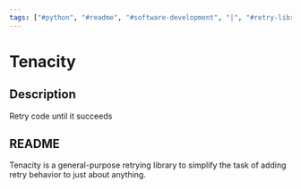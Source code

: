 ```yaml
---
tags: ["#python", "#readme", "#software-development", "|", "#retry-library", "#error-handling", "#tenacity"]
---
```


# Tenacity

## Description

Retry code until it succeeds

## README

Tenacity is a general-purpose retrying library to simplify the task of adding retry behavior to just about anything.

